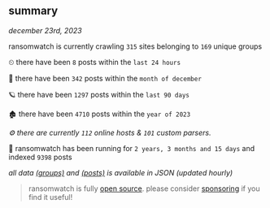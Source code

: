 
## summary
_december 23rd, 2023_

ransomwatch is currently crawling `315` sites belonging to `169` unique groups

⏲ there have been `8` posts within the `last 24 hours`

🦈 there have been `342` posts within the `month of december`

🪐 there have been `1297` posts within the `last 90 days`

🏚 there have been `4710` posts within the `year of 2023`

_⚙️ there are currently `112` online hosts & `101` custom parsers._

🦕 ransomwatch has been running for `2 years, 3 months and 15 days` and indexed `9398` posts

_all data  [(groups)](http://ransomwhat.telemetry.ltd/groups) and [(posts)](http://ransomwhat.telemetry.ltd/posts) is available in JSON (updated hourly)_

> ransomwatch is fully [open source](https://github.com/joshhighet/ransomwatch#ransomwatch--). please consider [sponsoring](https://github.com/sponsors/joshhighet) if you find it useful!
